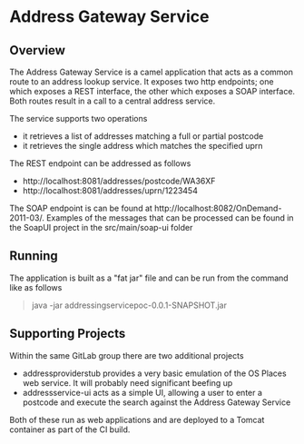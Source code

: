 # Address Gateway Service #
## Overview ##
The Address Gateway Service is a camel application that acts as a common route to an address lookup service. It exposes two http endpoints; one which exposes a REST interface, the other which exposes a SOAP interface. Both routes result in a call to a central address service.

The service supports two operations
- it retrieves a list of addresses matching a full or partial postcode
- it retrieves the single address which matches the specified uprn

The REST endpoint can be addressed as follows
- http://localhost:8081/addresses/postcode/WA36XF
- http://localhost:8081/addresses/uprn/1223454

The SOAP endpoint is can be found at http://localhost:8082/OnDemand-2011-03/. Examples of the messages that can be processed can be found in the SoapUI project in the src/main/soap-ui folder

## Running ##
The application is built as a "fat jar" file and can be run from the command like as follows
>java -jar addressingservicepoc-0.0.1-SNAPSHOT.jar

## Supporting Projects ##
Within the same GitLab group there are two additional projects
- addressproviderstub provides a very basic emulation of the OS Places web service. It will probably need significant beefing up
- addressservice-ui acts as a simple UI, allowing a user to enter a postcode and execute the search against the Address Gateway Service

Both of these run as web applications and are deployed to a Tomcat container as part of the CI build.
